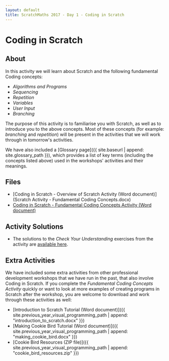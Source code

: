 ```yaml
---
layout: default
title: ScratchMaths 2017 - Day 1 - Coding in Scratch
---
```


# Coding in Scratch

## About

In this activity we will learn about Scratch and the following fundamental Coding concepts:

- *Algorithms and Programs*
- *Sequencing*
- *Repetition*
- *Variables*
- *User Input*
- *Branching*

The purpose of this activity is to familiarise you with Scratch, as well as to introduce you to the above concepts.
Most of these concepts (for example: *branching* and *repetition*) will be present in the activities that we will work through in tomorrow's activities.

We have also included a [Glossary page]({{ site.baseurl | append: site.glossary_path }}), which provides a list of key terms (including the concepts listed above) used in the workshops' activities and their meanings.

## Files

- [Coding in Scratch - Overview of Scratch Activity (Word document)](Scratch Activity - Fundamental Coding Concepts.docx)
- [Coding in Scratch - Fundamental Coding Concepts Activity (Word document)]()

## Activity Solutions

- The solutions to the *Check Your Understanding* exercises from the activity are [available here](solutions).

## Extra Activities

We have included some extra activities from other professional development workshops that we have run in the past, that also involve Coding in Scratch.
If you complete the *Fundamental Coding Concepts Activity* quickly or want to look at more examples of creating programs in Scratch after the workshop, you are welcome to download and work through these activities as well:

- [Introduction to Scratch Tutorial (Word document)]({{ site.previous_year_visual_programming_path | append: "introduction_to_scratch.docx" }})
- [Making Cookie Bird Tutorial (Word document)]({{ site.previous_year_visual_programming_path | append: "making_cookie_bird.docx" }})
- [Cookie Bird Resources (ZIP file)]({{ site.previous_year_visual_programming_path | append: "cookie_bird_resources.zip" }})